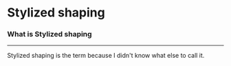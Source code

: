 # Stylized shaping
### What is Stylized shaping
---
Stylized shaping is the term because I didn't know what else to call it.
